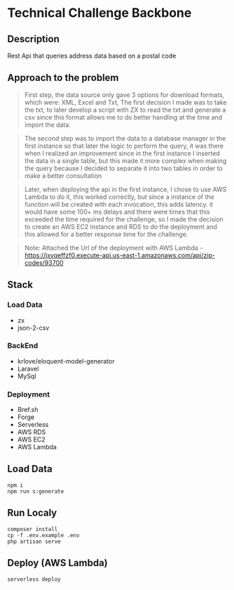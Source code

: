 # Technical Challenge Backbone
## Description
Rest Api that queries address data based on a postal code

## Approach to the problem

> First step, the data source only gave 3 options for download formats, which were: XML, Excel and Txt, The first decision I made was to take the txt, to later develop a script with ZX to read the txt and generate a csv since this format allows me to do better handling at the time and import the data.

> The second step was to import the data to a database manager in the first instance so that later the logic to perform the query, it was there when I realized an improvement since in the first instance I inserted the data in a single table, but this made it more complex when making the query because I decided to separate it into two tables in order to make a better consultation

>Later, when deploying the api in the first instance, I chose to use AWS Lambda to do it, this worked correctly, but since a instance of the function will be created with each invocation, this adds latency. it would have some 100+ ms delays and there were times that this exceeded the time required for the challenge, so I made the decision to create an AWS EC2 instance and RDS to do the deployment and this allowed for a better response time for the challenge.

> Note: Attached the Url of the deployment with AWS Lambda - https://jxvqeffzf0.execute-api.us-east-1.amazonaws.com/api/zip-codes/93700

## Stack
### Load Data 
- zx
- json-2-csv
### BackEnd
- krlove/eloquent-model-generator
- Laravel
- MySql
  
### Deployment
- Bref.sh
- Forge
- Serverless
- AWS RDS
- AWS EC2
- AWS Lambda
## Load Data
```
npm i
npm run s:generate
```
## Run Localy
```
composer install
cp -f .env.example .env
php artisan serve
```

## Deploy (AWS Lambda)
```
serverless deploy
```

